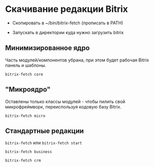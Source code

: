 
# Скачивание редакции Bitrix

- Скопировать в ~/bin/bitrix-fetch (прописать в PATH)

- Запускать в директории куда нужно загрузить bitrix

## Минимизированное ядро

Часть модулей/компонентов убрана, при этом будет рабочая Bitrix панель и шаблоны.

`bitrix-fetch core`

## "Микроядро"

Оставлены только классы модулей - чтобы пилить свой микрофреймворк, переиспользуя кодовую базу Bitrix.

`bitrix-fetch micro`

## Стандартные редакции

`bitrix-fetch` или `bitrix-fetch start`

`bitrix-fetch business`

`bitrix-fetch crm`
